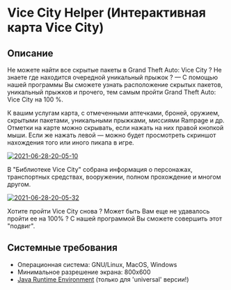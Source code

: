 # Vice City Helper (Интерактивная карта Vice City)

## Описание

Не можете найти все скрытые пакеты в Grand Theft Auto: Vice City ? Не знаете где находится очередной уникальный прыжок ? — С помощью нашей программы Вы сможете узнать расположение скрытых пакетов, уникальный прыжков и прочего, тем самым пройти Grand Theft Auto: Vice City на 100 %.

К вашим услугам карта, с отмеченными аптечками, броней, оружием, скрытыми пакетами, уникальными прыжками, миссиями Rampage и др. 
Отметки на карте можно скрывать, если нажать на них правой кнопкой мыши. Если же нажать левой — можно будет просмотреть скриншот нахождения того или иного пикапа в игре.

<a href="https://imgbb.com/"><img src="https://i.ibb.co/JnGFqj6/2021-06-28-20-05-10.png" alt="2021-06-28-20-05-10" border="0"></a>

 
В "Библиотеке Vice City" собрана информация о персонажах, транспортных средствах, вооружении, полном прохождение и многом другом.

<a href="https://ibb.co/KbxXv9c"><img src="https://i.ibb.co/sb92YFp/2021-06-28-20-05-32.png" alt="2021-06-28-20-05-32" border="0"></a>

Хотите пройти Vice City снова ? Может быть Вам еще не удавалось пройти ее на 100% ? С нашей программой Вы сможете совершить этот "подвиг".



## Системные требования
* Операционная система: GNU/Linux, MacOS, Windows
* Минимальное разрешение экрана: 800x600
* [Java Runtime Environment](https://www.oracle.com/java/technologies/javase-jre8-downloads.html) (только для 'universal' версии!)
